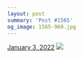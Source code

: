 ```yaml
---
layout: post
summary: 'Post #1565'
og_image: 1565-960.jpg
---
```


<p>
  <time>
    <a href="/1565">January 3, 2022</a>
  </time>
  <a href="/1565">
    <img src="{{ site.assets_url }}/1565-480.jpg" srcset="{{ site.assets_url }}/1565-240.jpg 240w, {{ site.assets_url }}/1565-480.jpg 480w, {{ site.assets_url }}/1565-720.jpg 720w, {{ site.assets_url }}/1565-960.jpg 960w" sizes="(min-width: 700px) 50vw, calc(100vw - 2rem)" />
  </a>
</p>
